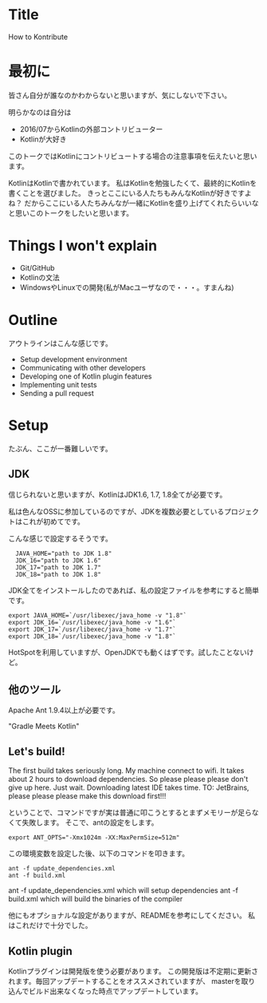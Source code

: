 # Title

How to Kontribute

# 最初に

皆さん自分が誰なのかわからないと思いますが、気にしないで下さい。

明らかなのは自分は

* 2016/07からKotlinの外部コントリビューター
* Kotlinが大好き

このトークではKotlinにコントリビュートする場合の注意事項を伝えたいと思います。

KotlinはKotlinで書かれています。
私はKotlinを勉強したくて、最終的にKotlinを書くことを選びました。
きっとここにいる人たちもみんなKotlinが好きですよね？
だからここにいる人たちみんなが一緒にKotlinを盛り上げてくれたらいいなと思いこのトークをしたいと思います。

# Things I won't explain

* Git/GitHub
* Kotlinの文法
* WindowsやLinuxでの開発(私がMacユーザなので・・・。すまんね)

# Outline

アウトラインはこんな感じです。

* Setup development environment
* Communicating with other developers
* Developing one of Kotlin plugin features
* Implementing unit tests
* Sending a pull request

# Setup

たぶん、ここが一番難しいです。

## JDK

信じられないと思いますが、KotlinはJDK1.6, 1.7, 1.8全てが必要です。

私は色んなOSSに参加しているのですが、JDKを複数必要としているプロジェクトはこれが初めてです。

こんな感じで設定するそうです。

```
  JAVA_HOME="path to JDK 1.8"
  JDK_16="path to JDK 1.6"
  JDK_17="path to JDK 1.7"
  JDK_18="path to JDK 1.8"
```

JDK全てをインストールしたのであれば、私の設定ファイルを参考にすると簡単です。

```
export JAVA_HOME=`/usr/libexec/java_home -v "1.8"`
export JDK_16=`/usr/libexec/java_home -v "1.6"`
export JDK_17=`/usr/libexec/java_home -v "1.7"`
export JDK_18=`/usr/libexec/java_home -v "1.8"`
```

HotSpotを利用していますが、OpenJDKでも動くはずです。試したことないけど。

## 他のツール

Apache Ant 1.9.4以上が必要です。

"Gradle Meets Kotlin"

## Let's build!

The first build takes seriously long. My machine connect to wifi. It takes about 2 hours to download dependencies. So please please please don't give up here. Just wait. Downloading latest IDE takes time. TO: JetBrains, please please please make this download first!!!

ということで、コマンドですが実は普通に叩こうとするとまずメモリーが足らなくて失敗します。
そこで、antの設定をします。

```
export ANT_OPTS="-Xmx1024m -XX:MaxPermSize=512m"
```

この環境変数を設定した後、以下のコマンドを叩きます。

```
ant -f update_dependencies.xml
ant -f build.xml
```

ant -f update_dependencies.xml which will setup dependencies
ant -f build.xml which will build the binaries of the compiler

他にもオプショナルな設定がありますが、READMEを参考にしてください。
私はこれだけで十分でした。

## Kotlin plugin

Kotlinプラグインは開発版を使う必要があります。
この開発版は不定期に更新されます。毎回アップデートすることをオススメされていますが、
masterを取り込んでビルド出来なくなった時点でアップデートしています。



